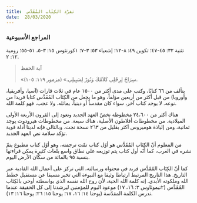 ```yaml
---
title:  تفرُّد الكِتَاب المُقَدَّس
date:  28/03/2020
---
```


### المراجع الأسبوعية
تثنية ٣٢: ٤٥-٤٧؛ تكوين ٤٩: ٨-١٢؛ إشعياء ٥٣: ٣-٧؛ ١كورنثوس ١٥: ٣-٥، ٥١-٥٥؛ رومية ١٢: ٢.

> <p>آية الحفظ</p>
> «سِرَاجٌ لِرِجْلِي كَلاَمُكَ وَنُورٌ لِسَبِيلِي.» (مزمور ١١٩: ١٠٥).

يتألف من ٦٦ كتابًا، وكتب على مدى أكثر من ١٥٠٠ عام في ثلاث قارات (آسيا، وأفريقيا، وأوروبا) من قبل أكثر من أربعين مؤلفاً، وهو ما يجعل من الكِتَاب المُقَدَّس كتابا فريدا من نوعه. لا يوجد كتاب آخر، سواء كان مقدساً أو دينياً، يماثله. ولا عجب، فهو كلمة الله.

هناك أكثر من ٢٤،٦٠٠ مخطوطة تخصّ العهد الجديد وتعود إلى القرون الأربعة الأولى الميلادية. من مخطوطات أفلاطون الأصلية، هناك سبعة. من مخطوطات هيرودوت يوجد ثمانية، ومن إلياذة هوميروس أكثر بقليل من ٢٦٣ نسخة نجت. وبالتالي فإنه لدينا أدلة قوية تؤكد سلامة نص العهد الجديد.

من المعلوم أنّ الكِتَاب المُقَدَّس هو أوّل كتاب تمّت ترجمته، وهو أوّل كتاب مطبوع يتمّ نشره في الغرب، كما أنّه أول كتاب يتم توزيعه على نطاق واسع بلغات كثيرة يمكن قراءتها بنسبة ٩٥ بالمائة من سكّان الأرض اليوم.

كما أنّ الكِتَاب المُقَدَّس فريد في محتواه ورسالته، التي تركز على أعمال الله الفادية عبر التاريخ. هذا التاريخ المرتبط ارتباطا وثيقا مع النبوءة التي تخبر مسبقا عن مستقبل خطط الله وملكوته الأبدي. إنه كلمة الله الحية، لأن روح الله نفسه الذي بواسطته أوحي بالكِتَاب المُقَدَّس (٢تيموثاوس ٣: ١٦، ١٧) موعود اليوم للمؤمنين ليرشدنا إلى كل الحقيقة عندما ندرس الكلمة المقدّسة (يوحنا ١٤: ١٦، ١٧؛ يوحنا ١٥: ٢٦؛ يوحنا ١٦: ١٣).